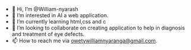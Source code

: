 - 👋 Hi, I’m @William-nyarash
- 👀 I’m interested in  AI a web application.
- 🌱 I’m currently learning html,css and c
- 💞️ I’m looking to collaborate on creating application to help in diagnosis and treatment of eye defects.
- 📫 How to reach me via owetywilliamnyaranga@gmail.com.


<!---
William-nyarash/William-nyarash is a ✨ special ✨ repository because its `README.md` (this file) appears on your GitHub profile.
You can click the Preview link to take a look at your changes.
--->
